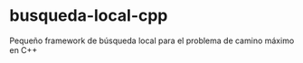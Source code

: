 busqueda-local-cpp
==================

Pequeño framework de búsqueda local para el problema de camino máximo en C++
